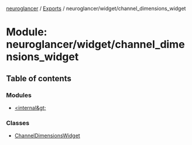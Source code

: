 [neuroglancer](../README.md) / [Exports](../modules.md) / neuroglancer/widget/channel\_dimensions\_widget

# Module: neuroglancer/widget/channel\_dimensions\_widget

## Table of contents

### Modules

- [&lt;internal\&gt;](neuroglancer_widget_channel_dimensions_widget._internal_.md)

### Classes

- [ChannelDimensionsWidget](../classes/neuroglancer_widget_channel_dimensions_widget.ChannelDimensionsWidget.md)

